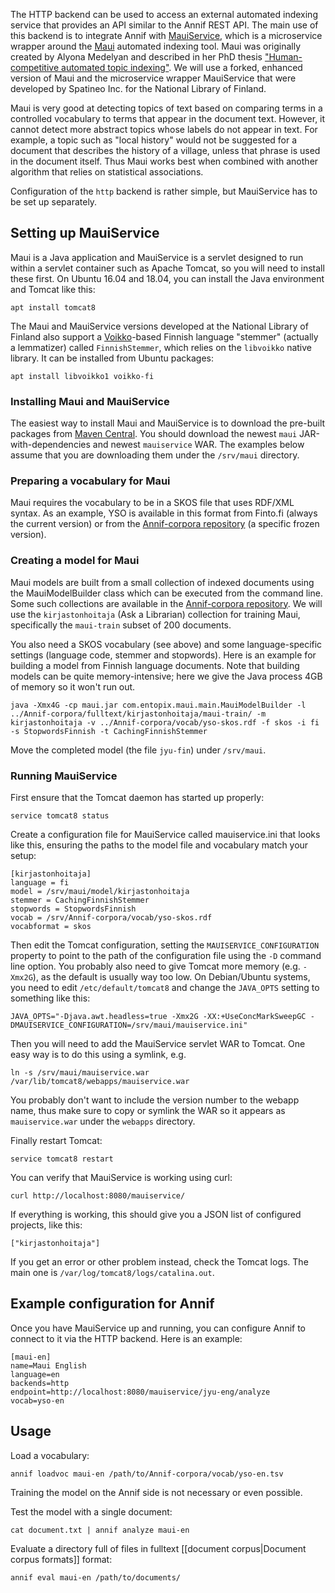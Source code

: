 The HTTP backend can be used to access an external automated indexing service that provides an API similar to the Annif REST API. The main use of this backend is to integrate Annif with [MauiService](https://github.com/NatLibFi/mauiservice), which is a microservice wrapper around the [Maui](http://www.medelyan.com/software) automated indexing tool. Maui was originally created by Alyona Medelyan and described in her PhD thesis ["Human-competitive automated topic indexing"](http://www.medelyan.com/files/phd2009.pdf?attredirects=0&d=1). We will use a forked, enhanced version of Maui and the microservice wrapper MauiService that were developed by Spatineo Inc. for the National Library of Finland.

Maui is very good at detecting topics of text based on comparing terms in a controlled vocabulary to terms that appear in the document text. However, it cannot detect more abstract topics whose labels do not appear in text. For example, a topic such as "local history" would not be suggested for a document that describes the history of a village, unless that phrase is used in the document itself. Thus Maui works best when combined with another algorithm that relies on statistical associations.

Configuration of the `http` backend is rather simple, but MauiService has to be set up separately.


## Setting up MauiService

Maui is a Java application and MauiService is a servlet designed to run within a servlet container such as Apache Tomcat, so you will need to install these first. On Ubuntu 16.04 and 18.04, you can install the Java environment and Tomcat like this:

    apt install tomcat8

The Maui and MauiService versions developed at the National Library of Finland also support a [Voikko](https://voikko.puimula.org/)-based Finnish language "stemmer" (actually a lemmatizer) called `FinnishStemmer`, which relies on the `libvoikko` native library. It can be installed from Ubuntu packages:

    apt install libvoikko1 voikko-fi

### Installing Maui and MauiService

The easiest way to install Maui and MauiService is to download the pre-built packages from [Maven Central](https://search.maven.org/search?q=g:fi.nationallibrary). You should download the newest `maui` JAR-with-dependencies and newest `mauiservice` WAR. The examples below assume that you are downloading them under the `/srv/maui` directory.

### Preparing a vocabulary for Maui

Maui requires the vocabulary to be in a SKOS file that uses RDF/XML syntax. As an example, YSO is available in this format from Finto.fi (always the current version) or from the [Annif-corpora repository](https://github.com/NatLibFi/Annif-corpora/tree/master/vocab) (a specific frozen version).

### Creating a model for Maui

Maui models are built from a small collection of indexed documents using the MauiModelBuilder class which can be executed from the command line. Some such collections are available in the [Annif-corpora repository](https://github.com/NatLibFi/Annif-corpora/tree/master/fulltext). We will use the `kirjastonhoitaja` (Ask a Librarian) collection for training Maui, specifically the `maui-train` subset of 200 documents.

You also need a SKOS vocabulary (see above) and some language-specific settings (language code, stemmer and stopwords). Here is an example for building a model from Finnish language documents. Note that building models can be quite memory-intensive; here we give the Java process 4GB of memory so it won't run out.

    java -Xmx4G -cp maui.jar com.entopix.maui.main.MauiModelBuilder -l ../Annif-corpora/fulltext/kirjastonhoitaja/maui-train/ -m kirjastonhoitaja -v ../Annif-corpora/vocab/yso-skos.rdf -f skos -i fi -s StopwordsFinnish -t CachingFinnishStemmer

Move the completed model (the file `jyu-fin`) under `/srv/maui`.

### Running MauiService

First ensure that the Tomcat daemon has started up properly:

    service tomcat8 status

Create a configuration file for MauiService called mauiservice.ini that looks like this, ensuring the paths to the model file and vocabulary match your setup:

```
[kirjastonhoitaja]
language = fi
model = /srv/maui/model/kirjastonhoitaja
stemmer = CachingFinnishStemmer
stopwords = StopwordsFinnish
vocab = /srv/Annif-corpora/vocab/yso-skos.rdf
vocabformat = skos
```

Then edit the Tomcat configuration, setting the `MAUISERVICE_CONFIGURATION` property to point to the path of the configuration file using the `-D` command line option. You probably also need to give Tomcat more memory (e.g. `-Xmx2G`), as the default is usually way too low. On Debian/Ubuntu systems, you need to edit `/etc/default/tomcat8` and change the `JAVA_OPTS` setting to something like this:

    JAVA_OPTS="-Djava.awt.headless=true -Xmx2G -XX:+UseConcMarkSweepGC -DMAUISERVICE_CONFIGURATION=/srv/maui/mauiservice.ini"

Then you will need to add the MauiService servlet WAR to Tomcat. One easy way is to do this using a symlink, e.g.

    ln -s /srv/maui/mauiservice.war /var/lib/tomcat8/webapps/mauiservice.war

You probably don't want to include the version number to the webapp name, thus make sure to copy or symlink the WAR so it appears as `mauiservice.war` under the `webapps` directory.

Finally restart Tomcat:

    service tomcat8 restart

You can verify that MauiService is working using curl:

    curl http://localhost:8080/mauiservice/

If everything is working, this should give you a JSON list of configured projects, like this:

    ["kirjastonhoitaja"]

If you get an error or other problem instead, check the Tomcat logs. The main one is `/var/log/tomcat8/logs/catalina.out`.

## Example configuration for Annif

Once you have MauiService up and running, you can configure Annif to connect to it via the HTTP backend. Here is an example:

```
[maui-en]
name=Maui English
language=en
backends=http
endpoint=http://localhost:8080/mauiservice/jyu-eng/analyze
vocab=yso-en
```

## Usage

Load a vocabulary:

    annif loadvoc maui-en /path/to/Annif-corpora/vocab/yso-en.tsv

Training the model on the Annif side is not necessary or even possible.

Test the model with a single document:

    cat document.txt | annif analyze maui-en

Evaluate a directory full of files in fulltext [[document corpus|Document corpus formats]] format:

    annif eval maui-en /path/to/documents/